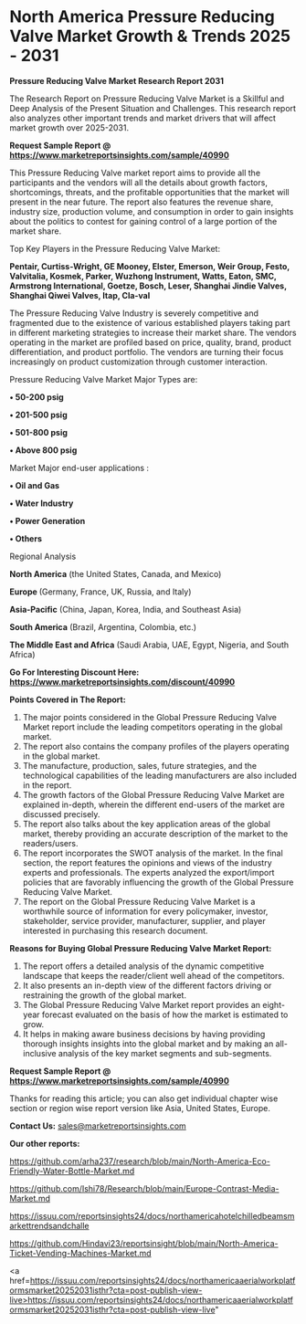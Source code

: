 # North America Pressure Reducing Valve Market Growth & Trends 2025 - 2031

<strong>Pressure Reducing Valve Market Research Report 2031</strong>

The Research Report on Pressure Reducing Valve Market is a Skillful and Deep Analysis of the Present Situation and Challenges. This research report also analyzes other important trends and market drivers that will affect market growth over 2025-2031.

<strong>Request Sample Report @ <a href=https://www.marketreportsinsights.com/sample/40990>https://www.marketreportsinsights.com/sample/40990</a></strong>

This Pressure Reducing Valve market report aims to provide all the participants and the vendors will all the details about growth factors, shortcomings, threats, and the profitable opportunities that the market will present in the near future. The report also features the revenue share, industry size, production volume, and consumption in order to gain insights about the politics to contest for gaining control of a large portion of the market share.

Top Key Players in the Pressure Reducing Valve Market:

<strong>Pentair, Curtiss-Wright, GE Mooney, Elster, Emerson, Weir Group, Festo, Valvitalia, Kosmek, Parker, Wuzhong Instrument, Watts, Eaton, SMC, Armstrong International, Goetze, Bosch, Leser, Shanghai Jindie Valves, Shanghai Qiwei Valves, Itap, Cla-val</strong>

The Pressure Reducing Valve Industry is severely competitive and fragmented due to the existence of various established players taking part in different marketing strategies to increase their market share. The vendors operating in the market are profiled based on price, quality, brand, product differentiation, and product portfolio. The vendors are turning their focus increasingly on product customization through customer interaction.

Pressure Reducing Valve Market Major Types are:

<strong>•  50-200 psig

•  201-500 psig

•  501-800 psig

•  Above 800 psig</strong>

Market Major end-user applications :

<strong>•  Oil and Gas

•  Water Industry

•  Power Generation

•  Others</strong>

Regional Analysis

</u><strong><b>North America</b></strong> (the United States, Canada, and Mexico)

<strong><b>Europe </b></strong>(Germany, France, UK, Russia, and Italy)

<strong><b>Asia-Pacific</b></strong> (China, Japan, Korea, India, and Southeast Asia)

<strong><b>South America</b></strong> (Brazil, Argentina, Colombia, etc.)

<strong><b>The Middle East and Africa</b></strong> (Saudi Arabia, UAE, Egypt, Nigeria, and South Africa)

<strong>Go For Interesting Discount Here: <a href=https://www.marketreportsinsights.com/discount/40990>https://www.marketreportsinsights.com/discount/40990</a></strong>

<strong>Points Covered in The Report:</strong>
<ol>
  <li>The major points considered in the Global Pressure Reducing Valve Market report include the leading competitors operating in the global market.</li>
  <li>The report also contains the company profiles of the players operating in the global market.</li>
  <li>The manufacture, production, sales, future strategies, and the technological capabilities of the leading manufacturers are also included in the report.</li>
  <li>The growth factors of the Global Pressure Reducing Valve Market are explained in-depth, wherein the different end-users of the market are discussed precisely.</li>
  <li>The report also talks about the key application areas of the global market, thereby providing an accurate description of the market to the readers/users.</li>
  <li>The report incorporates the SWOT analysis of the market. In the final section, the report features the opinions and views of the industry experts and professionals. The experts analyzed the export/import policies that are favorably influencing the growth of the Global Pressure Reducing Valve Market.</li>
  <li>The report on the Global Pressure Reducing Valve Market is a worthwhile source of information for every policymaker, investor, stakeholder, service provider, manufacturer, supplier, and player interested in purchasing this research document.</li>
</ol>
<strong>Reasons for Buying Global Pressure Reducing Valve Market Report:</strong>

<ol>
  <li>The report offers a detailed analysis of the dynamic competitive landscape that keeps the reader/client well ahead of the competitors.</li>
  <li>It also presents an in-depth view of the different factors driving or restraining the growth of the global market.</li>
  <li>The Global Pressure Reducing Valve Market report provides an eight-year forecast evaluated on the basis of how the market is estimated to grow.</li>
  <li>It helps in making aware business decisions by having providing thorough insights insights into the global market and by making an all-inclusive analysis of the key market segments and sub-segments.</li>
</ol>
<strong>Request Sample Report @ <a href=https://www.marketreportsinsights.com/sample/40990>https://www.marketreportsinsights.com/sample/40990</a></strong>


Thanks for reading this article; you can also get individual chapter wise section or region wise report version like Asia, United States, Europe.

<strong>Contact Us:</strong>
sales@marketreportsinsights.com

<strong>Our other reports:</strong>

<a href=https://github.com/arha237/research/blob/main/North-America-Eco-Friendly-Water-Bottle-Market.md>https://github.com/arha237/research/blob/main/North-America-Eco-Friendly-Water-Bottle-Market.md</a>

<a href=https://github.com/Ishi78/Research/blob/main/Europe-Contrast-Media-Market.md>https://github.com/Ishi78/Research/blob/main/Europe-Contrast-Media-Market.md</a>

<a href=https://issuu.com/reportsinsights24/docs/northamericahotelchilledbeamsmarkettrendsandchalle>https://issuu.com/reportsinsights24/docs/northamericahotelchilledbeamsmarkettrendsandchalle</a>

<a href=https://github.com/Hindavi23/reportsinsight/blob/main/North-America-Ticket-Vending-Machines-Market.md>https://github.com/Hindavi23/reportsinsight/blob/main/North-America-Ticket-Vending-Machines-Market.md</a>

<a href=https://issuu.com/reportsinsights24/docs/northamericaaerialworkplatformsmarket20252031isthr?cta=post-publish-view-live>https://issuu.com/reportsinsights24/docs/northamericaaerialworkplatformsmarket20252031isthr?cta=post-publish-view-live</a>"
